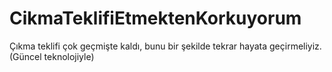 # CikmaTeklifiEtmektenKorkuyorum
Çıkma teklifi çok geçmişte kaldı, bunu bir şekilde tekrar hayata geçirmeliyiz. (Güncel teknolojiyle)

